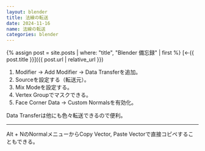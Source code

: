 ```yaml
---
layout: blender
title: 法線の転送
date: 2024-11-16
name: 法線の転送
categories: blender
---
```

{% assign post = site.posts | where: "title", "Blender 備忘録" | first %}
[←{{ post.title }}]({{ post.url | relative_url }})

1. Modifier → Add Modifier → Data Transferを追加。
2. Sourceを設定する（転送元）。
3. Mix Modeを設定する。
4. Vertex Groupでマスクできる。
5. Face Corner Data → Custom Normalsを有効化。

Data Transferは他にも色々転送できるので便利。

---

Alt + NのNormalメニューからCopy Vector, Paste Vectorで直接コピペすることもできる。
